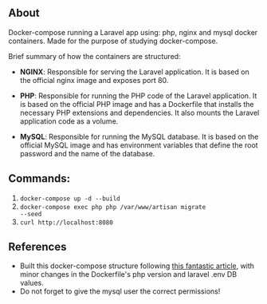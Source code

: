 ## About
Docker-compose running a Laravel app using: php, nginx and mysql docker containers. Made for the purpose of studying docker-compose.
<br/>

Brief summary of how the containers are structured:

* <strong>NGINX</strong>: Responsible for serving the Laravel application. It is based on the official nginx image and exposes port 80.

* <strong>PHP</strong>: Responsible for running the PHP code of the Laravel application. It is based on the official PHP image and has a Dockerfile that installs the necessary PHP extensions and dependencies. It also mounts the Laravel application code as a volume.

* <strong>MySQL</strong>: Responsible for running the MySQL database. It is based on the official MySQL image and has environment variables that define the root password and the name of the database.

## Commands: 
1. <code>docker-compose up -d --build</code>
2. <code>docker-compose exec php php /var/www/artisan migrate --seed</code>
3. <code>curl http://localhost:8080</code>

## References
* Built this docker-compose structure following <a href="https://dev.to/aschmelyun/the-beauty-of-docker-for-local-laravel-development-13c0">this fantastic article</a>, with minor changes in the Dockerfile's php version and laravel .env DB values.
* Do not forget to give the mysql user the correct permissions!

